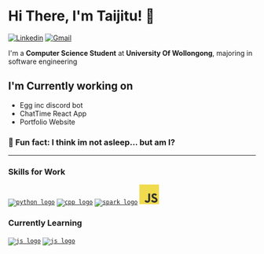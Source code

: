 <!-- Greeting -->
# Hi There, I'm Taijitu! :wave:

[![Linkedin](https://img.shields.io/badge/-rankopolat-blue?style=flat&logo=Linkedin&logoColor=white)](https://www.linkedin.com/in/ranko-polat-182275176/)
[![Gmail](https://img.shields.io/badge/-rankokasi@gmail.com-c14438?style=flat&logo=Gmail&logoColor=white)](mailto:rankokasi@gmail.com)

<!--Introduction -->
I'm a **Computer Science Student** at **University Of Wollongong**, majoring in software engineering

## I'm Currently working on
- Egg inc discord bot
- ChatTime React App
- Portfolio Website


### 🍰 Fun fact: I think im not asleep... but am I?

---

### Skills for Work
<code><a href="https://www.python.org/"><img height="40" src="https://upload.wikimedia.org/wikipedia/commons/thumb/c/c3/Python-logo-notext.svg/1200px-Python-logo-notext.svg.png" alt="python logo" /></a></code>
<code><a href="https://isocpp.org/"><img height="40" src="https://upload.wikimedia.org/wikipedia/commons/thumb/1/18/ISO_C%2B%2B_Logo.svg/306px-ISO_C%2B%2B_Logo.svg.png" alt="cpp logo" /></a></code>
<code><a href="https://www.java.com/"><img height="40" src="https://upload.wikimedia.org/wikipedia/en/thumb/3/30/Java_programming_language_logo.svg/121px-Java_programming_language_logo.svg.png" alt="spark logo" /></a></code>
<code><a href="https://www.javascript.com/"><img height="40" src="https://raw.githubusercontent.com/github/explore/80688e429a7d4ef2fca1e82350fe8e3517d3494d/topics/javascript/javascript.png" alt="js logo" /></a></code>

### Currently Learning
<code><a href="https://www.javascript.com/"><img height="40" src="https://upload.wikimedia.org/wikipedia/commons/thumb/d/d5/CSS3_logo_and_wordmark.svg/120px-CSS3_logo_and_wordmark.svg.png" alt="js logo" /></a></code>
<code><a href="https://www.javascript.com/"><img height="40" src="https://upload.wikimedia.org/wikipedia/commons/thumb/6/61/HTML5_logo_and_wordmark.svg/120px-HTML5_logo_and_wordmark.svg.png" alt="js logo" /></a></code>
